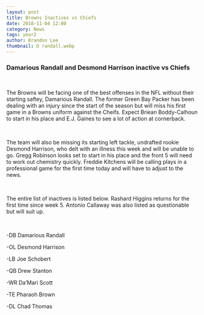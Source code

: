 ```yaml
---
layout: post
title: Browns Inactives vs Chiefs
date: 2018-11-04 12:00
category: News
tags: year2
author: Brandon Lee
thumbnail: D randall.webp
---
```


### Damarious Randall and Desmond Harrison inactive vs Chiefs

<br>

The Browns will be facing one of the best offenses in the NFL without their starting saftey, Damarious Randall. The former Green Bay Packer has been dealing with an injury since the start of the season but will miss his first game in a Browns uniform against the Cheifs. Expect Briean Boddy-Calhoun to start in his place and E.J. Gaines to see a lot of action at cornerback. 

<br>

The team will also be missing its starting left tackle, undrafted rookie Desmond Harrison, who delt with an illness this week and will be unable to go. Gregg Robinson looks set to start in his place and the front 5 will need to work out chemistry quickly. Freddie Kitchens will be calling plays in a professional game for the first time today and will have to adjust to the news.

<br>

The entire list of inactives is listed below. Rashard Higgins returns for the first time since week 5. Antonio Callaway was also listed as questionable but will suit up.

<br>

-DB Damarious Randall

-OL Desmond Harrison

-LB Joe Schobert

-QB Drew Stanton

-WR Da’Mari Scott

-TE Pharaoh Brown

-DL Chad Thomas

